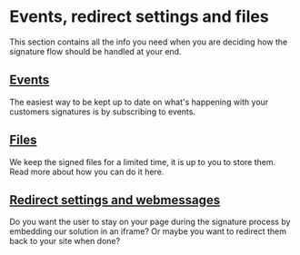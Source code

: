 # Events, redirect settings and files

This section contains all the info you need when you are deciding how the signature flow should be handled at your end.

## [Events](../../notification/events/)

The easiest way to be kept up to date on what's happening with your customers signatures is by subscribing to events.

## [Files](files.md)

We keep the signed files for a limited time, it is up to you to store them. Read more about how you can do it here.

## [Redirect settings and webmessages](/sign/events-redirect-settings-and-files/redirect-settings.md)

Do you want the user to stay on your page during the signature process by embedding our solution in an iframe? Or maybe you want to redirect them back to your site when done?

